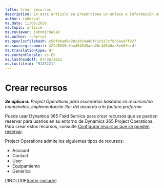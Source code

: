 ```yaml
---
title: Crear recursos
description: En este artículo se proporciona un enlace a información sobre cómo crear recursos que se pueden reservar.
author: ruhercul
ms.date: 11/05/2020
ms.topic: article
ms.reviewer: johnmichalak
ms.author: ruhercul
ms.openlocfilehash: e5df0bad9d2bcab54ad0fc1c917cfdb5aeaff927
ms.sourcegitcommit: 422d8839c7ea4648d5adb20c40640ac8eb02ecdf
ms.translationtype: HT
ms.contentlocale: es-ES
ms.lasthandoff: 07/06/2022
ms.locfileid: "9125221"
---
```

# <a name="create-resources"></a>Crear recursos

_**Se aplica a:** Project Operations para escenarios basados en recursos/no mantenidos, implementación lite: del acuerdo a la factura proforma_

Puede usar Dynamics 365 Field Service para crear recursos que se pueden reservar para usarlos en su entorno de Dynamics 365 Project Operations. Para crear estos recursos, consulte [Configurar recursos que se pueden reservar](/dynamics365/field-service/set-up-bookable-resources).

Project Operations admite los siguientes tipos de recursos:
- Account
- Contact
- User
- Equipamiento
- Genérica


[!INCLUDE[footer-include](../includes/footer-banner.md)]

